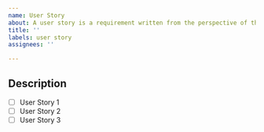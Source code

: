 ```yaml
---
name: User Story
about: A user story is a requirement written from the perspective of the user.
title: ''
labels: user story
assignees: ''

---
```


## Description

- [ ] User Story 1
- [ ] User Story 2
- [ ] User Story 3
